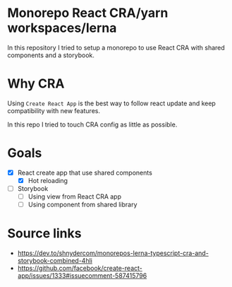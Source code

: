 # Monorepo React CRA/yarn workspaces/lerna

In this repository I tried to setup a monorepo to use React CRA with shared
components and a storybook.

# Why CRA

Using `Create React App` is the best way to follow react update and keep
compatibility with new features.

In this repo I tried to touch CRA config as little as possible.

# Goals

- [X] React create app that use shared components
  - [X] Hot reloading
- [ ] Storybook
  - [ ] Using view from React CRA app
  - [ ] Using component from shared library

# Source links

- https://dev.to/shnydercom/monorepos-lerna-typescript-cra-and-storybook-combined-4hli
- https://github.com/facebook/create-react-app/issues/1333#issuecomment-587415796